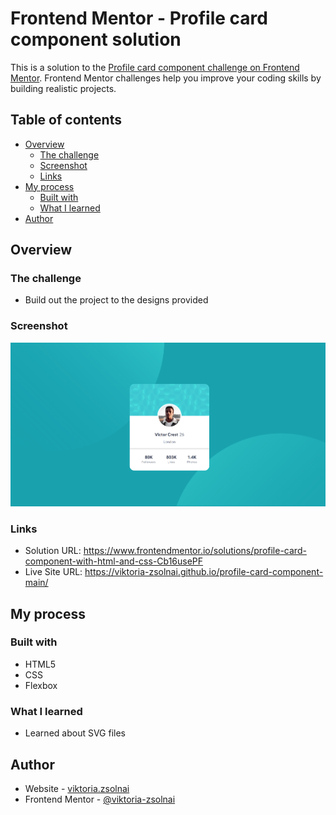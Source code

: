 # Frontend Mentor - Profile card component solution

This is a solution to the [Profile card component challenge on Frontend Mentor](https://www.frontendmentor.io/challenges/profile-card-component-cfArpWshJ). Frontend Mentor challenges help you improve your coding skills by building realistic projects. 

## Table of contents

- [Overview](#overview)
  - [The challenge](#the-challenge)
  - [Screenshot](#screenshot)
  - [Links](#links)
- [My process](#my-process)
  - [Built with](#built-with)
  - [What I learned](#what-i-learned)
- [Author](#author)


## Overview

### The challenge

- Build out the project to the designs provided

### Screenshot

![](./screenshot.png)



### Links

- Solution URL: https://www.frontendmentor.io/solutions/profile-card-component-with-html-and-css-Cb16usePF
- Live Site URL: https://viktoria-zsolnai.github.io/profile-card-component-main/

## My process

### Built with

- HTML5
- CSS 
- Flexbox


### What I learned

- Learned about SVG files


## Author

- Website - [viktoria.zsolnai](https://viktoria-zsolnai.github.io/)
- Frontend Mentor - [@viktoria-zsolnai](https://www.frontendmentor.io/profile/viktoria-zsolnai)
